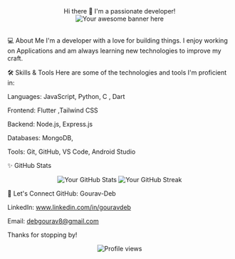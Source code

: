 <div align="center">Hi there 👋 I'm a passionate developer!</div>
<div align="center">
<img src="https://www.google.com/search?q=https://placehold.co/800x200/2F3146/B8C2CC%3Ftext%3DYour%2BAwesome%2BBanner%2BHere" alt="Your awesome banner here" />
</div>

<br>

💻 About Me
I'm a developer with a love for building things. I enjoy working on Applications and am always learning new technologies to improve my craft.

🛠️ Skills & Tools
Here are some of the technologies and tools I'm proficient in:

Languages: JavaScript, Python, C , Dart

Frontend: Flutter ,Tailwind CSS

Backend: Node.js, Express.js

Databases: MongoDB, 

Tools: Git, GitHub, VS Code, Android Studio

✨ GitHub Stats
<div align="center">
<!-- GitHub Stats placeholder. You can use services like https://github.com/anuraghazra/github-readme-stats to generate your own! -->
<img src="https://www.google.com/search?q=https://github-readme-stats.vercel.app/api%3Fusername%3Dyourusername%26show_icons%3Dtrue%26theme%3Ddark" alt="Your GitHub Stats" />
<img src="https://www.google.com/search?q=https://github-readme-streak-stats.herokuapp.com/%3Fuser%3Dyourusername%26theme%3Ddark" alt="Your GitHub Streak" />
</div>

🤝 Let's Connect
GitHub: Gourav-Deb

LinkedIn: www.linkedin.com/in/gouravdeb

Email: debgourav8@gmail.com

Thanks for stopping by!
<div align="center">
<img src="https://www.google.com/search?q=https://komarev.com/ghpvc/%3Fusername%3Dyourusername%26color%3Dblueviolet" alt="Profile views" />
</div>
